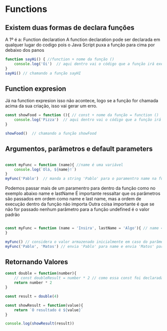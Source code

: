 # Functions
## Existem duas formas de declara funções 
A 1º é a: Function declaration
A function declaration pode ser declarada em qualquer lugar do codigo pois o Java Script puxa a função para cima por debaixo dos panos 
```js
function sayHi() { //function + nome da função () 
    console.log('Oi')  // aqui dentro vai o código que a função irá executar
}
sayHi() // chamando a função sayHI

```
## Function expresion 
Já na function expresion isso não acontece, logo se a função for chamada acima da sua criação, isso vai gerar um erro.

```js
const showFood = function (){ // const + nome da função = function ()
    console.log('Pizza')  // aqui dentro vai o código que a função irá executar
}

showFood()  // chamando a função showFood
```

## Argumentos, parâmetros e default parameters 
```js

const myFunc = function (name){ //name é uma variável
    console.log(`Olá, ${name}!`)
}
myFunc('Pablo')  // manda a string 'Pablo' para o paramentro name na função myFunc

```
Podemos passar mais de um paramentro para dentro da função como no exemplo abaixo name e lastName
É importante ressaltar que os parâmetros são passados em ordem como name e last name, mas a ordem de execução dentro da função não importa
Outra coisa importante é que se não for passado nenhum parâmetro para a função undefined é o valor padrão 

```js

const myFunc = function (name = 'Insira', lastName = 'Algo'){ // name = recebe 'str1', lastName recebe 'str2'
}

myFunc() // considera o valor armazenado inicialmente em caso do parâmetro estar vazio undefined é apresentado
myFunc('Pablo', 'Matos') // envia 'Pablo' para name e envia 'Matos' para lastName
```

## Retornando Valores

```js
const double = function(number){
    // const doubleResult = number * 2 // como essa const foi declarada dentro da função ela só funciona localmente 
    return number * 2
}

const result = double(4)

const showResult = function(value){
    return `O resultado é ${value}`
}

console.log(showResult(result))
```
